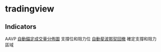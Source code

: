 # tradingview

## Indicators

AAVP [自動錨定成交量分佈圖](https://tw.tradingview.com/support/solutions/43000703077/) 支撐位和阻力位 
[自動斐波那契回撤](https://tw.tradingview.com/support/solutions/43000585089/)  確定支撐和阻力區域  
